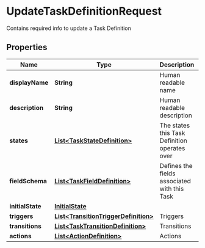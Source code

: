 

# UpdateTaskDefinitionRequest

Contains required info to update a Task Definition

## Properties

| Name | Type | Description | Notes |
|------------ | ------------- | ------------- | -------------|
|**displayName** | **String** | Human readable name |  |
|**description** | **String** | Human readable description |  [optional] |
|**states** | [**List&lt;TaskStateDefinition&gt;**](TaskStateDefinition.md) | The states this Task Definition operates over |  |
|**fieldSchema** | [**List&lt;TaskFieldDefinition&gt;**](TaskFieldDefinition.md) | Defines the fields associated with this Task |  [optional] |
|**initialState** | [**InitialState**](InitialState.md) |  |  |
|**triggers** | [**List&lt;TransitionTriggerDefinition&gt;**](TransitionTriggerDefinition.md) | Triggers |  [optional] |
|**transitions** | [**List&lt;TaskTransitionDefinition&gt;**](TaskTransitionDefinition.md) | Transitions |  [optional] |
|**actions** | [**List&lt;ActionDefinition&gt;**](ActionDefinition.md) | Actions |  [optional] |



